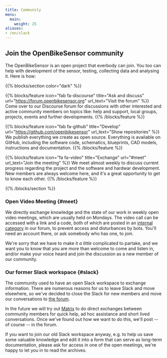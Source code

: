 ```yaml
---
title: Community
menu:
  main:
    weight: 25
aliases:
- /en/slack
---
```


<section class="row td-box td-box--1 position-relative td-box--gradient td-box--height-auto">
<div class="container text-center td-arrow-down">
<span class="h4 mb-0">

# Join the OpenBikeSensor community

The OpenBikeSensor is an open project that everbody can join. You too can help
with development of the sensor, testing, collecting data and analysing it. Here is how:

</span>
</div>
</section>

{{% blocks/section color="dark" %}}
<div class="container">
<div class="row p-0">

{{% blocks/feature icon="fab fa-discourse" title="Ask and discuss" url="https://forum.openbikesensor.org" url_text="Visit the forum" %}}
Come over to our Discourse forum for discussions with other interested and active community members
on topics like: help and support, local groups, projects, events and further developments.
{{% /blocks/feature %}}

{{% blocks/feature icon="fab fa-github" title="Develop" url="https://github.com/openbikesensor" url_text="Show repositories" %}}
We publish everything we create as open source. Everything is available on GitHub,
including the software code, schematics, blueprints, CAD models, instructions
and documentation.
{{% /blocks/feature %}}

{{% blocks/feature icon="fa fa-video" title="Exchange" url="#meet" url_text="Join the meeting" %}}
We meet almost weekly to discuss current progress regarding the project and the
software and hardwar development. New members are always welcome here, and it's
a great opportunity to get to know each other.
{{% /blocks/feature %}}

</div>
</div>
{{% /blocks/section %}}

<div class="container my-5">
<div class="row p-0">
<div class="col-md-6">

### Open Video Meeting {#meet}

We directly exchange knowledge and the state of our work in weekly open video
meetings, which are usually held on Mondays. The video call can be accessed
with a link and a code, both of which are posted in an [internal
category](https://forum.openbikesensor.org/t/188) in our forum, to prevent
access and disturbances by bots. You'll need an account there, or ask somebody
who has one, to join.

We're sorry that we have to make it *a little* complicated to partake, and we
want you to know that you are more than welcome to come and listen in, and/or
make your voice heard and join the discussion as a new member of our community.

</div>
<div class="col-md-6">

### Our former Slack workspace {#slack}

The community used to have an open Slack workspace to exchange information.
There are numerous reasons for us to leave Slack and move elsewhere, so we've
decided to close the Slack for new members and move our conversations to [the
forum](https://forum.openbikesensor.org).

In the future we will try out [Matrix](https://matrix.org/) to do direct
exchanges between community members for quick help, ad hoc assistance and short
lived conversations. Once we've found out how we want to do this, we'll post -- of course -- in the forum.

If you want to join our old Slack workspace anyway, e.g. to help us save some
valuable knowledge and edit it into a form that can serve as long-term
documentation, please ask for access in one of the open meetings, we're happy to
let you in to read the archives.

</div>
</div>
</div>

